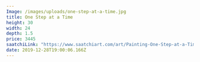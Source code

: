 ```yaml
---
Image: /images/uploads/one-step-at-a-time.jpg
title: One Step at a Time
height: 30
width: 24
depth: 1.5
price: 3445
saatchiLink: "https://www.saatchiart.com/art/Painting-One-Step-at-a-Time/189576/4209359/view"
date: 2019-12-28T19:00:06.166Z
---
```

